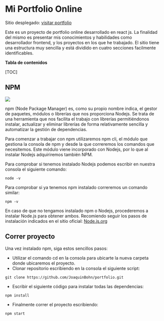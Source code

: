 # Mi Portfolio Online

Sitio desplegado: [visitar portfolio](https://portfolio-mauve-theta-34.vercel.app/)

Este es un proyecto de portfolio online desarrollado en react js. La finalidad del mismo es presentar mis conocimientos y habilidades como desarrollador frontend, y los proyectos en los que he trabajado.
El sitio tiene una estructura muy sencilla y está dividido en cuatro secciones facilmente identificables.

**Tabla de contenidos**

[TOC]

## NPM

![](https://res.cloudinary.com/drdgu83bp/image/upload/v1678719003/Assets/npm_logo_k9cjrx.png)

npm (Node Package Manager) es, como su propio nombre indica, el gestor de paquetes, módulos o librerías que nos proporciona Nodejs. Se trata de una herramienta que nos facilita el trabajo con librerías permitiéndonos instalar, actualizar y eliminar librerías de forma relativamente sencilla y automatizar la gestión de dependencias.

Para comenzar a trabajar con npm utilizaremos npm cli, el módulo que gestiona la consola de npm y desde la que correremos los comandos que necesitemos. Este módulo viene incorporado con Nodejs, por lo que al instalar Nodejs adquiriremos también NPM.

Para comprobar si tenemos instalado Nodejs podemos escribir en nuestra consola el siguiente comando:

```
node -v
```

Para comprobar si ya tenemos npm instalado correremos un comando similar:

```
npm -v
```

En caso de que no tengamos instalado npm o Nodejs, procederemos a instalar Node.js para obtener ambos.
Recomiendo seguir los pasos de instalación indicados en el sitio oficial:
[Node.js.org](https://nodejs.org/en/download/package-manager/#windows-1)

## Correr proyecto

Una vez instalado npm, siga estos sencillos pasos:

- Utilizar el comando cd en la consola para ubicarte la nueva carpeta donde ubicaremos el proyecto.
- Clonar repositorio escribiendo en la consola el siguiente script:

```
git clone https://github.com/JoaquinBohn/portfolio.git
```

- Escribir el siguiente código para instalar todas las dependencias:

```
npm install
```

- Finalmente correr el proyecto escribiendo:

```
npm start
```
